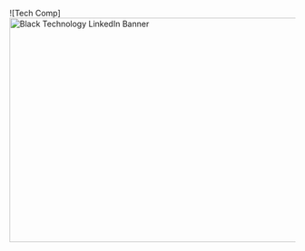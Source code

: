 ![Tech Comp]<img width="1584" height="396" alt="Black Technology LinkedIn Banner" src="https://github.com/user-attachments/assets/620d9736-06b6-44c5-9320-9ebeda451d9c" />
